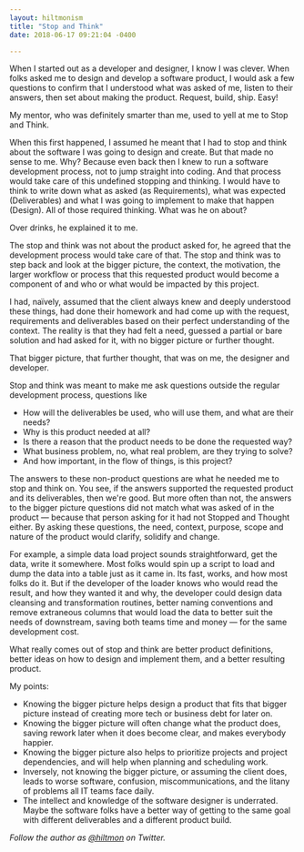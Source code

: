 ```yaml
---
layout: hiltmonism
title: "Stop and Think"
date: 2018-06-17 09:21:04 -0400

---
```


When I started out as a developer and designer, I know I was clever. When folks asked me to design and develop a software product, I would ask a few questions to confirm that I understood what was asked of me, listen to their answers, then set about making the product. Request, build, ship. Easy!

My mentor, who was definitely smarter than me, used to yell at me to Stop and Think.

When this first happened, I assumed he meant that I had to stop and think about the software I was going to design and create. But that made no sense to me. Why? Because even back then I knew to run a software development process, not to jump straight into coding. And that process would take care of this undefined stopping and thinking. I would have to think to write down what as asked (as Requirements), what was expected (Deliverables) and what I was going to implement to make that happen (Design). All of those required thinking. What was he on about?

Over drinks, he explained it to me.

The stop and think was not about the product asked for, he agreed that the development process would take care of that. The stop and think was to step back and look at the bigger picture, the context, the motivation, the larger workflow or process that this requested product would become a component of and who or what would be impacted by this project.

I had, naïvely, assumed that the client always knew and deeply understood these things, had done their homework and had come up with the request, requirements and deliverables based on their perfect understanding of the context. The reality is that they had felt a need, guessed a partial or bare solution and had asked for it, with no bigger picture or further thought.

That bigger picture, that further thought, that was on me, the designer and developer.

Stop and think was meant to make me ask questions outside the regular development process, questions like

- How will the deliverables be used, who will use them, and what are their needs?
- Why is this product needed at all?
- Is there a reason that the product needs to be done the requested way?
- What business problem, no, what real problem, are they trying to solve?
- And how important, in the flow of things, is this project?

The answers to these non-product questions are what he needed me to stop and think on. You see, if the answers supported the requested product and its deliverables, then we're good. But more often than not, the answers to the bigger picture questions did not match what was asked of in the product — because that person asking for it had not Stopped and Thought either. By asking these questions, the need, context, purpose, scope and nature of the product would clarify, solidify and change.

For example, a simple data load project sounds straightforward, get the data, write it somewhere. Most folks would spin up a script to load and dump the data into a table just as it came in. Its fast, works, and how most folks do it. But if the developer of the loader knows who would read the result, and how they wanted it and why, the developer could design data cleansing and transformation routines, better naming conventions and remove extraneous columns that would load the data to better suit the needs of downstream, saving both teams time and money — for the same development cost.

What really comes out of stop and think are better product definitions, better ideas on how to design and implement them, and a better resulting product.

My points:

- Knowing the bigger picture helps design a product that fits that bigger picture instead of creating more tech or business debt for later on.
- Knowing the bigger picture will often change what the product does, saving rework later when it does become clear, and makes everybody happier.
- Knowing the bigger picture also helps to prioritize projects and project dependencies, and will help when planning and scheduling work.
- Inversely, not knowing the bigger picture, or assuming the client does, leads to worse software, confusion, miscommunications, and the litany of problems all IT teams face daily.
- The intellect and knowledge of the software designer is underrated. Maybe the software folks have a better way of getting to the same goal with different deliverables and a different product build.

*Follow the author as [@hiltmon](https://twitter.com/hiltmon) on Twitter.*
